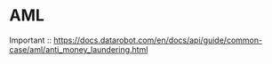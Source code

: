 # AML
Important :: https://docs.datarobot.com/en/docs/api/guide/common-case/aml/anti_money_laundering.html
